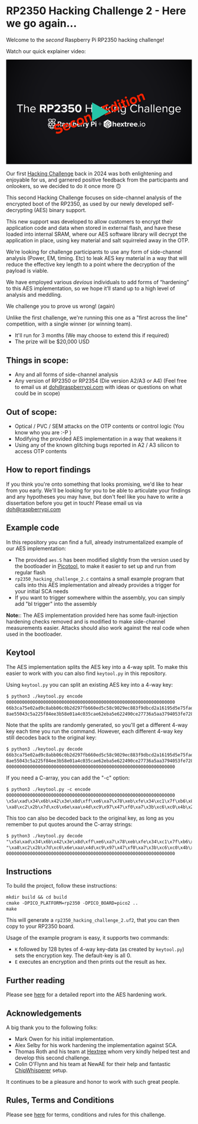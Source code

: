 # RP2350 Hacking Challenge 2 - Here we go again...

Welcome to the *second* Raspberry Pi RP2350 hacking challenge!

Watch our quick explainer video:

[![](assets/video.png)](https://hextree.io/rp2350-hacking-challenge-2)

Our first [Hacking Challenge](https://github.com/raspberrypi/rp2350_hacking_challenge) back in 2024 was both enlightening and enjoyable for us, and garnered positive feedback from the participants and onlookers, so we decided to do it once more 🙃

This second Hacking Challenge focuses on side-channel analysis of the encrypted boot of the RP2350, as used by our newly developed self-decrypting (AES) binary support.

This new support was developed to allow customers to encrypt their application code and data when stored in external flash, and have these loaded into internal SRAM, where our AES software library will decrypt the application in place, using key material and salt squirreled away in the OTP.

We’re looking for challenge participants to use any form of side-channel analysis (Power, EM, timing. Etc) to leak AES key material in a way that will reduce the effective key length to a point where the decryption of the payload is viable.

We have employed various *devious* individuals to add forms of “hardening” to this AES implementation, so we hope it’ll stand up to a high level of analysis and meddling.

We challenge you to prove us wrong! (again)

Unlike the first challenge, we're running this one as a "first across the line" competition, with a single winner (or winning team).
- It'll run for 3 months (We may choose to extend this if required)
- The prize will be $20,000 USD

## Things in scope:
- Any and all forms of side-channel analysis
- Any version of RP2350 or RP2354 (Die version A2/A3 or A4)
(Feel free to email us at [doh@raspberrypi.com](mailto:doh@raspberrypi.com) with ideas or questions on what could be in scope)
	
## Out of scope:
- Optical / PVC / SEM attacks on the OTP contents or control logic (You know who you are :-P )
- Modifying the provided AES implementation in a way that weakens it
- Using any of the known glitching bugs reported in A2 / A3 silicon to access OTP contents

## How to report findings
If you think you're onto something that looks promising, we'd like to hear from you early.
We'll be looking for you to be able to articulate your findings and any hypotheses you may have, but don't feel like you have to write a dissertation before you get in touch!
Please email us via [doh@raspberrypi.com](mailto:doh@raspberrypi.com)

## Example code

In this repository you can find a full, already instrumentalized example of our AES implementation:

- The provided `aes.S` has been modified slightly from the version used by the bootloader in [Picotool](https://github.com/raspberrypi/picotool/blob/develop/enc_bootloader/aes.S), to make it easier to set up and run from regular flash
- `rp2350_hacking_challenge_2.c` contains a small example program that calls into this AES implementation and already provides a trigger for your initial SCA needs
- If you want to trigger somewhere within the assembly, you can simply add "bl trigger" into the assembly

**Note:**: The AES implementation provided here has some fault-injection hardening checks removed and is modified to make side-channel measurements easier. Attacks should also work against the real code when used in the bootloader.

## Keytool

The AES implementation splits the AES key into a 4-way split. To make this easier to work with you can also find `keytool.py` in this repository.

Using `keytool.py` you can split an existing AES key into a 4-way key:

```
$ python3 ./keytool.py encode 0000000000000000000000000000000000000000000000000000000000000000
66b3ca75e02ad9c8abb06c0b2d297fb660ed5c58c9029ec883f9dbcd2a16195d5e75fadfd32acb297ca03930f1ff08c6714d3f79eb3a26cdc9ef28f553983141
8ae55043c5a225f84ee3b58e01a4c035cae62eba5e622490ce27736a5aa3794053fe7285c513072124ac2f7bb2415adf1c4bf2d87c7b9c6d3643e43356738a86
```

Note that the splits are randomly generated, so you'll get a different 4-way key each time you run the command. However, each different 4-way key still decodes back to the original key:

```
$ python3 ./keytool.py decode 66b3ca75e02ad9c8abb06c0b2d297fb660ed5c58c9029ec883f9dbcd2a16195d5e75fadfd32acb297ca03930f1ff08c6714d3f79eb3a26cdc9ef28f553983141 8ae55043c5a225f84ee3b58e01a4c035cae62eba5e622490ce27736a5aa3794053fe7285c513072124ac2f7bb2415adf1c4bf2d87c7b9c6d3643e43356738a86
0000000000000000000000000000000000000000000000000000000000000000
```

If you need a C-array, you can add the "-c" option:

```
$ python3 ./keytool.py -c encode 0000000000000000000000000000000000000000000000000000000000000000
\x5a\xad\x34\x6b\x42\x3e\x8d\xff\xe6\xa7\x78\xeb\xfe\x34\xc1\x7f\xb6\x86\x2f\xb5\xd7\xd7\x7f\x11\xdd\x7f\x84\x8c\xbc\x2e\xd4\x28\x04\x20\xfb\x00\x22\xb2\x8d\xb9\xcb\x6f\xd5\x55\xed\xfd\xa3\xec\x14\x85\x20\x2e\x60\x7a\x59\x46\xca\x91\x3e\x77\xbe\x6e\x47\x1f
\xa8\xc2\x2b\x7d\xc6\x6e\xaa\x4d\xc9\x97\x47\xf0\xa7\x3b\xc6\xc0\x4b\x2e\x5b\xe7\xcd\x4b\x8d\x1f\x36\x0a\x4e\x14\xb0\x6f\x98\xec\xef\xce\x3e\x4b\xed\xfe\x66\x60\x93\xb5\xf2\x67\x91\x85\xaa\x4c\xcd\x24\x0c\x46\xe5\xb0\x6d\x4d\x13\x69\x11\xad\x3b\xfd\x70\xa6
```

This too can also be decoded back to the original key, as long as you remember to put quotes around the C-array strings:

```
$ python3 ./keytool.py decode "\x5a\xad\x34\x6b\x42\x3e\x8d\xff\xe6\xa7\x78\xeb\xfe\x34\xc1\x7f\xb6\x86\x2f\xb5\xd7\xd7\x7f\x11\xdd\x7f\x84\x8c\xbc\x2e\xd4\x28\x04\x20\xfb\x00\x22\xb2\x8d\xb9\xcb\x6f\xd5\x55\xed\xfd\xa3\xec\x14\x85\x20\x2e\x60\x7a\x59\x46\xca\x91\x3e\x77\xbe\x6e\x47\x1f" "\xa8\xc2\x2b\x7d\xc6\x6e\xaa\x4d\xc9\x97\x47\xf0\xa7\x3b\xc6\xc0\x4b\x2e\x5b\xe7\xcd\x4b\x8d\x1f\x36\x0a\x4e\x14\xb0\x6f\x98\xec\xef\xce\x3e\x4b\xed\xfe\x66\x60\x93\xb5\xf2\x67\x91\x85\xaa\x4c\xcd\x24\x0c\x46\xe5\xb0\x6d\x4d\x13\x69\x11\xad\x3b\xfd\x70\xa6"
0000000000000000000000000000000000000000000000000000000000000000
```

## Instructions

To build the project, follow these instructions:

```
mkdir build && cd build
cmake -DPICO_PLATFORM=rp2350 -DPICO_BOARD=pico2 ..
make
```

This will generate a `rp2350_hacking_challenge_2.uf2`, that you can then copy to your RP2350 board.

Usage of the example program is easy, it supports two commands:

- `K` followed by 128 bytes of 4-way key-data (as created by `keytool.py`) sets the encryption key. The default-key is all 0.
- `E` executes an encryption and then prints out the result as hex.

## Further reading
Please see [here](aes_report_monospace.md) for a detailed report into the AES hardening work.

## Acknowledgements
A big thank you to the following folks:
- Mark Owen for his initial implementation.
- Alex Selby for his work hardening the implementation against SCA.
- Thomas Roth and his team at [Hextree](https://www.hextree.io) whom very kindly helped test and develop this second challenge.
- Colin O'Flynn and his team at NewAE for their help and fantastic [ChipWhisperer](https://www.newae.com/chipwhisperer) setup.

It continues to be a pleasure and honor to work with such great people.

## Rules, Terms and Conditions
Please see [here](https://www.raspberrypi.com/rp2350-hacking-challenge-2/) for terms, conditions and rules for this challenge.

